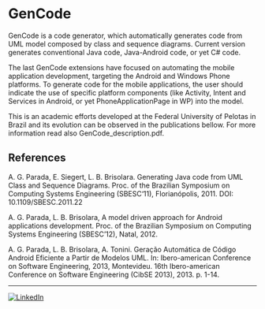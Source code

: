 # GenCode

GenCode is a code generator, which automatically generates code from UML model 
composed by class and sequence diagrams. Current version generates conventional 
Java code, Java-Android code, or yet C# code. 

The last GenCode extensions have focused on automating the mobile application 
development, targeting the Android and Windows Phone platforms.
To generate code for the mobile applications, the user should indicate the use 
of specific platform components (like Activity, Intent and Services in Android, 
or yet PhoneApplicationPage in WP) into the model.  

This is an academic efforts developed at the Federal University of Pelotas in Brazil 
and its evolution can be observed in the publications bellow.  For more information 
read also GenCode_description.pdf.

## References

A. G. Parada, E. Siegert, L. B. Brisolara. Generating Java code from UML Class and Sequence Diagrams. 
Proc. of the Brazilian Symposium on Computing Systems Engineering (SBESC‘11), Florianópolis, 2011. 
DOI: 10.1109/SBESC.2011.22  

A. G. Parada, L. B. Brisolara, A model driven approach for Android applications development. 
Proc. of the Brazilian Symposium on Computing Systems Engineering (SBESC’12), Natal, 2012.

A. G. Parada, L. B. Brisolara, A. Tonini. Geração Automática de Código Android Eficiente a Partir de Modelos UML. 
In: Ibero-american Conference on Software Engineering, 2013, 
Montevideu. 16th Ibero-american Conference on Software Engineering (CibSE 2013), 2013. p. 1-14.

---
<script data-name="BMC-Widget" src="https://cdnjs.buymeacoffee.com/1.0.0/widget.prod.min.js" data-id="arEwAph" data-description="Support me on Buy me a coffee!" data-message="Thank you for visiting. You can now buy me a coffee!" data-color="#79D6B5" data-position="right" data-x_margin="18" data-y_margin="18"></script>

[![LinkedIn](https://img.shields.io/badge/linkedin-abiliogp-blue)](https://www.linkedin.com/in/abilio-parada-464b247a/)
